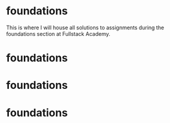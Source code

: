 # foundations

This is where I will house all solutions to assignments during the foundations section at Fullstack Academy.
# foundations
# foundations
# foundations
